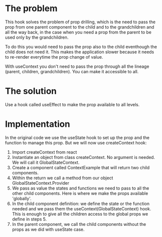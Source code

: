 # The problem
This hook solves the problem of prop drilling, which is the need to pass the prop from one parent component to the child and to the grandchildren and all the way back, in the case when you need a prop from the parent to be used only by the grandchildren.

To do this you would need to pass the prop also to the child eventhough the child does not need it. This makes the application slower because it needs to re-render everytime the prop change of value.

With useContext you don't need to pass the prop through all the lineage (parent, children, grandchildren). You can make it accessible to all.

# The solution
Use a hook called useEffect to make the prop available to all levels.

# Implementation
In the original code we use the useState hook to set up the prop and the function to manage this prop. But we will now use createContext hook:
1. Import createContext from react
2. Instantiate an object from class createContext. No argument is needed. We will call it GlobalStateContext.
3. Create a component called ContextExample that will return two child components.
4. Within the return we call a method from our object GlobalStateContext.Provider
5. We pass as value the states and functions we need to pass to all the other child components. Here is where we make the props available 'globally'.
6. In the child component definition: we define the state or the function needed and we pass them the useContext(GlobalStateContext) hook. This is enough to give all the children access to the global props we define in steps 5.
6. In the parent component, we call the child components without the props as we did with useState case.